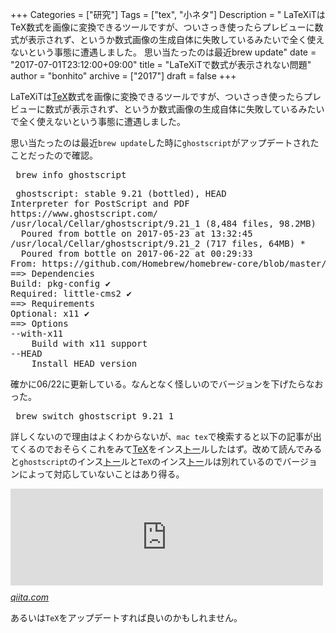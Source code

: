 +++
Categories = ["研究"]
Tags = ["tex", "小ネタ"]
Description = " LaTeXiTはTeX数式を画像に変換できるツールですが、ついさっき使ったらプレビューに数式が表示されず、というか数式画像の生成自体に失敗しているみたいで全く使えないという事態に遭遇しました。  思い当たったのは最近brew update"
date = "2017-07-01T23:12:00+09:00"
title = "LaTeXiTで数式が表示されない問題"
author = "bonhito"
archive = ["2017"]
draft = false
+++

<body>
<p>LaTeXiTは<a class="keyword" href="http://d.hatena.ne.jp/keyword/TeX">TeX</a>数式を画像に変換できるツールですが、ついさっき使ったらプレビューに数式が表示されず、というか数式画像の生成自体に失敗しているみたいで全く使えないという事態に遭遇しました。</p>

<p>思い当たったのは最近<code>brew update</code>した時に<code>ghostscript</code>がアップデートされたことだったので確認。</p>

<pre class="code" data-lang="" data-unlink> brew info ghostscript </pre>




<pre class="code" data-lang="" data-unlink> ghostscript: stable 9.21 (bottled), HEAD
Interpreter for PostScript and PDF
https://www.ghostscript.com/
/usr/local/Cellar/ghostscript/9.21_1 (8,484 files, 98.2MB)
  Poured from bottle on 2017-05-23 at 13:32:45
/usr/local/Cellar/ghostscript/9.21_2 (717 files, 64MB) *
  Poured from bottle on 2017-06-22 at 00:29:33
From: https://github.com/Homebrew/homebrew-core/blob/master/Formula/ghostscript.rb
==&gt; Dependencies
Build: pkg-config ✔
Required: little-cms2 ✔
==&gt; Requirements
Optional: x11 ✔
==&gt; Options
--with-x11
    Build with x11 support
--HEAD
    Install HEAD version </pre>


<p>確かに06/22に更新している。なんとなく怪しいのでバージョンを下げたらなおった。</p>

<pre class="code" data-lang="" data-unlink> brew switch ghostscript 9.21_1  </pre>


<p>詳しくないので理由はよくわからないが、<code>mac tex</code>で検索すると以下の記事が出てくるのでおそらくこれをみて<a class="keyword" href="http://d.hatena.ne.jp/keyword/TeX">TeX</a>をインス<a class="keyword" href="http://d.hatena.ne.jp/keyword/%A5%C8%A1%BC">トー</a>ルしたはず。改めて読んでみると<code>ghostscript</code>のインス<a class="keyword" href="http://d.hatena.ne.jp/keyword/%A5%C8%A1%BC">トー</a>ルと<code>TeX</code>のインス<a class="keyword" href="http://d.hatena.ne.jp/keyword/%A5%C8%A1%BC">トー</a>ルは別れているのでバージョンによって対応していないことはあり得る。</p>

<p><iframe src="https://hatenablog-parts.com/embed?url=http%3A%2F%2Fqiita.com%2Fhideaki_polisci%2Fitems%2F3afd204449c6cdd995c9" title="El Capitan / SierraでTeX環境をゼロから構築する方法 - Qiita" class="embed-card embed-webcard" scrolling="no" frameborder="0" style="display: block; width: 100%; height: 155px; max-width: 500px; margin: 10px 0px;"></iframe><cite class="hatena-citation"><a href="http://qiita.com/hideaki_polisci/items/3afd204449c6cdd995c9">qiita.com</a></cite></p>

<p>あるいは<code>TeX</code>をアップデートすれば良いのかもしれません。</p>
</body>
